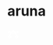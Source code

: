 <h1>aruna</h1>
<div>
  <svg xmlns='http://www.w3.org/2000/svg' width='24' height='24' viewBox='0 0 24 24'><g id="vector_bezier_line" fill='none' fill-rule='evenodd'><path d='M24 0v24H0V0h24ZM12.593 23.258l-.011.002-.071.035-.02.004-.014-.004-.071-.035c-.01-.004-.019-.001-.024.005l-.004.01-.017.428.005.02.01.013.104.074.015.004.012-.004.104-.074.012-.016.004-.017-.017-.427c-.002-.01-.009-.017-.017-.018Zm.265-.113-.013.002-.185.093-.01.01-.003.011.018.43.005.012.008.007.201.093c.012.004.023 0 .029-.008l.004-.014-.034-.614c-.003-.012-.01-.02-.02-.022Zm-.715.002a.023.023 0 0 0-.027.006l-.006.014-.034.614c0 .012.007.02.017.024l.015-.002.201-.093.01-.008.004-.011.017-.43-.003-.012-.01-.01-.184-.092Z'/><path fill='#FFFFFF' fill-rule='nonzero' d='M13 4a2 2 0 0 1 2 2h4.268A2 2 0 0 1 23 7a2 2 0 0 1-3.732 1h-3.392a8.004 8.004 0 0 1 4.062 6H20a2 2 0 0 1 2 2v2a2 2 0 0 1-2 2h-2a2 2 0 0 1-2-2v-2a2 2 0 0 1 1.917-1.998 6.008 6.008 0 0 0-3.569-4.525A1.993 1.993 0 0 1 13 10h-2c-.52 0-.993-.198-1.348-.523a6.008 6.008 0 0 0-3.57 4.525A2 2 0 0 1 8 16v2a2 2 0 0 1-2 2H4a2 2 0 0 1-2-2v-2a2 2 0 0 1 2-2h.062a8.004 8.004 0 0 1 4.062-6H4.732a2 2 0 1 1 0-2H9a2 2 0 0 1 2-2h2Zm7 12h-2v2h2v-2ZM6 16H4v2h2v-2Zm7-10h-2v2h2V6Z'/></g></svg>
</div>

